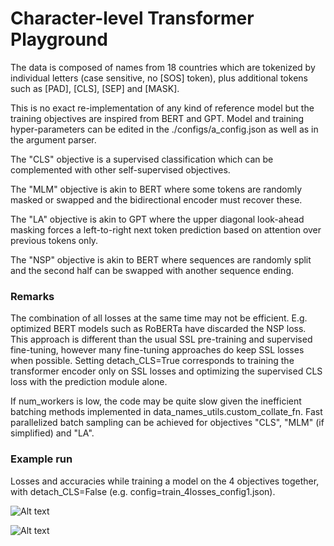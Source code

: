 # Character-level Transformer Playground

The data is composed of names from 18 countries which are tokenized by individual letters (case sensitive, no [SOS] token), plus additional tokens such as [PAD], [CLS], [SEP] and [MASK].

This is no exact re-implementation of any kind of reference model but the training objectives are inspired from BERT and GPT. Model and training hyper-parameters can be edited in the ./configs/a_config.json as well as in the argument parser.

The "CLS" objective is a supervised classification which can be complemented with other self-supervised objectives.

The "MLM" objective is akin to BERT where some tokens are randomly masked or swapped and the bidirectional encoder must recover these.

The "LA" objective is akin to GPT where the upper diagonal look-ahead masking forces a left-to-right next token prediction based on attention over previous tokens only.

The "NSP" objective is akin to BERT where sequences are randomly split and the second half can be swapped with another sequence ending.


### Remarks

The combination of all losses at the same time may not be efficient. E.g. optimized BERT models such as RoBERTa have discarded the NSP loss. This approach is different than the usual SSL pre-training and supervised fine-tuning, however many fine-tuning approaches do keep SSL losses when possible. Setting detach_CLS=True corresponds to training the transformer encoder only on SSL losses and optimizing the supervised CLS loss with the prediction module alone.

If num_workers is low, the code may be quite slow given the inefficient batching methods implemented in data_names_utils.custom_collate_fn. Fast parallelized batch sampling can be achieved for objectives "CLS", "MLM" (if simplified) and "LA".


### Example run

Losses and accuracies while training a model on the 4 objectives together, with detach_CLS=False (e.g. config=train_4losses_config1.json).

![Alt text](training_runs/test1_4losses/separate_objectives.jpg'?raw=true "Logs of Separate Objectives")

![Alt text](training_runs/test1_4losses/total_loss.jpg'?raw=true "Logs of Total Losses")

